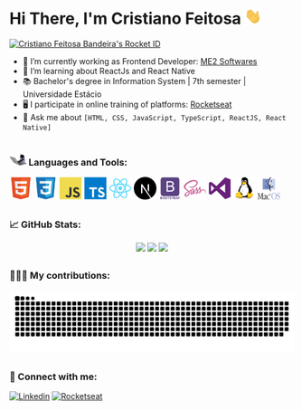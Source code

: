 # Hi There, I'm Cristiano Feitosa <img src="https://raw.githubusercontent.com/crisfeitosa/crisfeitosa/main/hand.gif" width="30px" />

<a href="https://app.rocketseat.com.br/me/cristiano-feitosa"><img src="https://app.rocketseat.com.br/api/rocketid/share?slug=cristiano-feitosa&type=card" width="280" alt="Cristiano Feitosa Bandeira's Rocket ID"/></a>



- 🔭 I’m currently working as Frontend Developer: [ME2 Softwares](https://me2.com.br/)
- 🌱 I’m learning about ReactJs and React Native
- 📚 Bachelor's degree in Information System | 7th semester | Universidade Estácio
- 🖥️ I participate in online training of platforms: [Rocketseat](https://app.rocketseat.com.br/me/cristiano-feitosa)
- 💬 Ask me about `[HTML, CSS, JavaScript, TypeScript, ReactJS, React Native]` 

#
<h3 align="left"><img src="https://raw.githubusercontent.com/crisfeitosa/crisfeitosa/main/cat.gif" width="30"> Languages and Tools:</h3>
<p align="left"> 
<a href="https://www.w3.org/html/" target="_blank"><img src="https://raw.githubusercontent.com/crisfeitosa/crisfeitosa/main/html5.svg" alt="html5" width="40" height="40"/></a>
<a href="https://www.w3schools.com/css/" target="_blank"><img src="https://raw.githubusercontent.com/crisfeitosa/crisfeitosa/main/css3.svg" alt="css3" width="40" height="40"/></a>
<a href="https://developer.mozilla.org/en-US/docs/Web/JavaScript" target="_blank"><img src="https://raw.githubusercontent.com/crisfeitosa/crisfeitosa/main/javascript.svg" alt="javascript" width="40" height="40"/></a>	
<a href="https://www.typescriptlang.org/" target="_blank"><img src="https://raw.githubusercontent.com/crisfeitosa/crisfeitosa/main/typescript.svg" alt="typescript" width="40" height="40"/></a>
<a href="https://reactjs.org/" target="_blank"><img src="https://raw.githubusercontent.com/crisfeitosa/crisfeitosa/main/react.svg" alt="react" width="40" height="40"/></a>
<a href="https://nextjs.org/" target="_blank"><img src="https://raw.githubusercontent.com/crisfeitosa/crisfeitosa/main/nextjs.svg" alt="nextjs" width="40" height="40"/></a>
<a href="https://getbootstrap.com" target="_blank"><img src="https://raw.githubusercontent.com/crisfeitosa/crisfeitosa/main/bootstrap.svg" alt="bootstrap" width="40" height="40"/></a> 
<a href="https://sass-lang.com" target="_blank"> <img src="https://raw.githubusercontent.com/crisfeitosa/crisfeitosa/main/sass.svg" alt="sass" width="40" height="40"/></a> 
<a href="https://visualstudio.microsoft.com/" target="_blank"> <img src="https://raw.githubusercontent.com/crisfeitosa/crisfeitosa/main/visualstudio.svg" alt="visualstudio" width="40" height="40"/></a> 
<a href="https://pt.wikipedia.org/wiki/Linux" target="_blank"> <img src="https://raw.githubusercontent.com/crisfeitosa/crisfeitosa/main/linux.svg" alt="linux" width="40" height="40"/></a> 
<a href="https://pt.wikipedia.org/wiki/MacOS" target="_blank"> <img src="https://raw.githubusercontent.com/crisfeitosa/crisfeitosa/main/MacOS-Logo.svg" alt="MacOS" width="40" height="40"/></a> 
</p>

##

<h3 align="left">📈 GitHub Stats:</h3>

 <div align="center">
   <img height="150em" src="https://github-readme-stats.vercel.app/api?username=crisfeitosa&hide_border=true&show_icons=true&theme=radical" />
   <img height="150em" src="https://github-readme-streak-stats.herokuapp.com/?user=crisfeitosa&hide_border=true&theme=radical&show_icons=true" />
   <img height="150em" src="https://github-readme-stats.vercel.app/api/top-langs/?username=crisfeitosa&hide_border=true&layout=compact&langs_count=6&theme=radical" />
</div>

##

<h3 align="left">👨🏻‍💻 My contributions:</h3>

 <div align="center">
   <img src="https://raw.githubusercontent.com/crisfeitosa/crisfeitosa/main/github-user-contribution.svg" />
</div>

##

<h3 align="left">📝 Connect with me:</h3>

<p align="left"> 
<a href="https://www.linkedin.com/in/cristianofeitosa" target="_blank"><img src="https://img.shields.io/badge/-LinkedIn-%230077B5?style=for-the-badge&logo=linkedin&logoColor=white" alt="Linkedin" /></a>
<a href="https://app.rocketseat.com.br/me/cristiano-feitosa" target="_blank"><img src="https://img.shields.io/badge/-%F0%9F%9A%80%20Rocketseat-blueviolet?style=for-the-badge" alt="Rocketseat" /></a>
</p>

<br>

